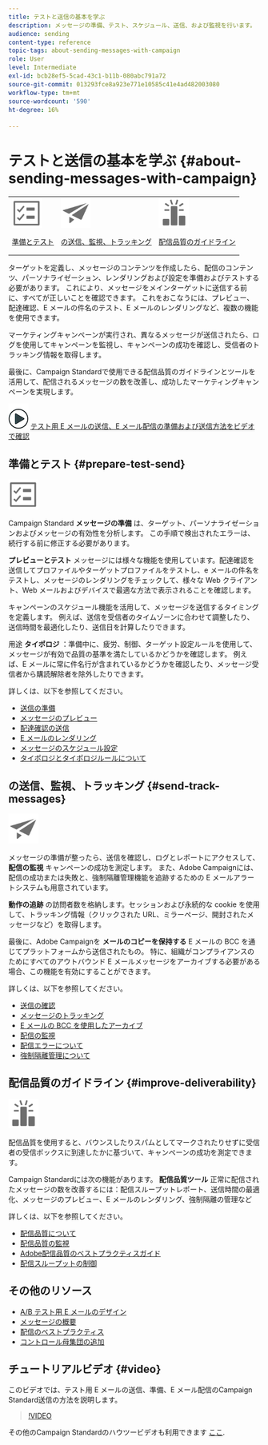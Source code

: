 ```yaml
---
title: テストと送信の基本を学ぶ
description: メッセージの準備、テスト、スケジュール、送信、および監視を行います。
audience: sending
content-type: reference
topic-tags: about-sending-messages-with-campaign
role: User
level: Intermediate
exl-id: bcb28ef5-5cad-43c1-b11b-080abc791a72
source-git-commit: 013293fce8a923e771e10585c41e4ad482003080
workflow-type: tm+mt
source-wordcount: '590'
ht-degree: 16%

---
```


# テストと送信の基本を学ぶ {#about-sending-messages-with-campaign}

<table>
<tr>
<td><img src="assets/do-not-localize/icon_prepare.svg" width="60px"><p><a href="#prepare-test-send">準備とテスト</a></p></td>
<td><img src="assets/do-not-localize/icon_send.svg" width="60px"><p><a href="#send-track-messages"> の送信、監視、トラッキング</a></p></td>
<td><img src="assets/do-not-localize/icon_deliverability.svg" width="60px"><p><a href="#improve-deliverability">配信品質のガイドライン</a></p></td></tr>
</table>

ターゲットを定義し、メッセージのコンテンツを作成したら、配信のコンテンツ、パーソナライゼーション、レンダリングおよび設定を準備およびテストする必要があります。 これにより、メッセージをメインターゲットに送信する前に、すべてが正しいことを確認できます。 これをおこなうには、プレビュー、配達確認、E メールの件名のテスト、E メールのレンダリングなど、複数の機能を使用できます。

マーケティングキャンペーンが実行され、異なるメッセージが送信されたら、ログを使用してキャンペーンを監視し、キャンペーンの成功を確認し、受信者のトラッキング情報を取得します。

最後に、Campaign Standardで使用できる配信品質のガイドラインとツールを活用して、配信されるメッセージの数を改善し、成功したマーケティングキャンペーンを実現します。

![](assets/do-not-localize/how-to-video.png) [テスト用 E メールの送信、E メール配信の準備および送信方法をビデオで確認](#video)

## 準備とテスト {#prepare-test-send}

<img src="assets/do-not-localize/icon_prepare.svg" width="60px">

Campaign Standard **メッセージの準備** は、ターゲット、パーソナライゼーションおよびメッセージの有効性を分析します。 この手順で検出されたエラーは、続行する前に修正する必要があります。

**プレビューとテスト** メッセージには様々な機能を使用しています。配達確認を送信してプロファイルやターゲットプロファイルをテストし、e メールの件名をテストし、メッセージのレンダリングをチェックして、様々な Web クライアント、Web メールおよびデバイスで最適な方法で表示されることを確認します。

キャンペーンのスケジュール機能を活用して、メッセージを送信するタイミングを定義します。 例えば、送信を受信者のタイムゾーンに合わせて調整したり、送信時間を最適化したり、送信日を計算したりできます。

用途 **タイポロジ** ：準備中に、疲労、制御、ターゲット設定ルールを使用して、メッセージが有効で品質の基準を満たしているかどうかを確認します。 例えば、E メールに常に件名行が含まれているかどうかを確認したり、メッセージ受信者から購読解除者を除外したりできます。

詳しくは、以下を参照してください。

* [送信の準備](../../sending/using/preparing-the-send.md)
* [メッセージのプレビュー](../../sending/using/previewing-messages.md)
* [配達確認の送信](../../sending/using/sending-proofs.md)
* [E メールのレンダリング](../../sending/using/email-rendering.md)
* [メッセージのスケジュール設定](../../sending/using/about-scheduling-messages.md)
* [タイポロジとタイポロジルールについて](../../sending/using/about-typology-rules.md)

##  の送信、監視、トラッキング {#send-track-messages}

<img src="assets/do-not-localize/icon_send.svg"  width="60px">

メッセージの準備が整ったら、送信を確認し、ログとレポートにアクセスして、 **配信の監視** キャンペーンの成功を測定します。 また、Adobe Campaignには、配信の成功または失敗と、強制隔離管理機能を追跡するための E メールアラートシステムも用意されています。

**動作の追跡** の訪問者数を格納します。セッションおよび永続的な cookie を使用して、トラッキング情報（クリックされた URL、ミラーページ、開封されたメッセージなど）を取得します。

最後に、Adobe Campaignを **メールのコピーを保持する** E メールの BCC を通じてプラットフォームから送信されたもの。 特に、組織がコンプライアンスのためにすべてのアウトバウンド E メールメッセージをアーカイブする必要がある場合、この機能を有効にすることができます。

詳しくは、以下を参照してください。

* [送信の確認](../../sending/using/confirming-the-send.md)
* [メッセージのトラッキング](../../sending/using/tracking-messages.md)
* [E メールの BCC を使用したアーカイブ](../../sending/using/archiving.md)
* [配信の監視](../../sending/using/monitoring-a-delivery.md)
* [配信エラーについて](../../sending/using/understanding-delivery-failures.md)
* [強制隔離管理について](../../sending/using/understanding-quarantine-management.md)

## 配信品質のガイドライン {#improve-deliverability}

<img src="assets/do-not-localize/icon_deliverability.svg"  width="60px">

配信品質を使用すると、バウンスしたりスパムとしてマークされたりせずに受信者の受信ボックスに到達したかに基づいて、キャンペーンの成功を測定できます。

Campaign Standardには次の機能があります。 **配信品質ツール** 正常に配信されたメッセージの数を改善するには：配信スループットレポート、送信時間の最適化、メッセージのプレビュー、E メールのレンダリング、強制隔離の管理など

詳しくは、以下を参照してください。

* [配信品質について](../../sending/using/about-deliverability.md)
* [配信品質の監視](../../sending/using/monitor-deliverability.md)
* [Adobe配信品質のベストプラクティスガイド](https://experienceleague.adobe.com/docs/deliverability-learn/deliverability-best-practice-guide/introduction.html?lang=ja)
* [配信スループットの制御](../../reporting/using/delivery-throughput.md)

## その他のリソース

* [A/B テスト用 E メールのデザイン](../../channels/using/designing-an-a-b-test-email.md)
* [メッセージの概要](../../channels/using/key-steps-to-send-a-message.md)
* [配信のベストプラクティス](../../sending/using/delivery-best-practices.md)
* [コントロール母集団の追加](../../sending/using/control-group.md)

## チュートリアルビデオ {#video}

このビデオでは、テスト用 E メールの送信、準備、E メール配信のCampaign Standard送信の方法を説明します。

>[!VIDEO](https://video.tv.adobe.com/v/24013/)

その他のCampaign Standardのハウツービデオも利用できます [ここ](https://experienceleague.adobe.com/docs/campaign-standard-learn/tutorials/overview.html?lang=ja).
